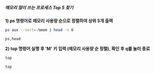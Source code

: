 ##### 메모리 많이 쓰는 프로세스 Top 5 찾기 #####

**1) ps 명령어로 메모리 사용량 순으로 정렬하여 상위 5개 출력**

```bash
ps aux --sort=-%mem | head -n 6
```

```tech
ps,head
```

**2) top 명령어 실행 후 'M' 키 입력 (메모리 사용량 순 정렬), 확인 후 q를 눌러 종료**

```bash
top
```

```tech
top
```

